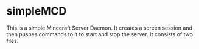 # simpleMCD

This is a simple Minecraft Server Daemon.  It creates a screen session and then pushes commands to it to start and stop the server.  It consists of two files. 
